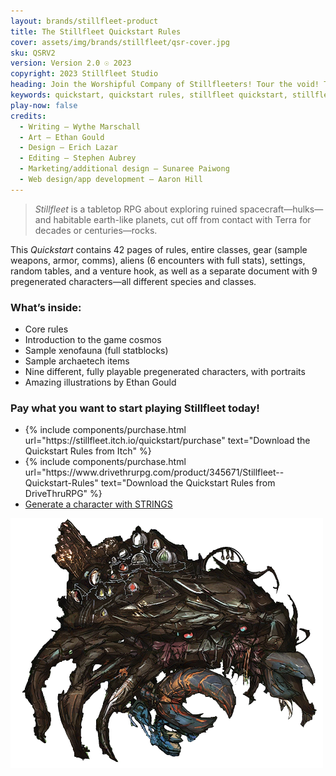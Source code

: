 ```yaml
---
layout: brands/stillfleet-product
title: The Stillfleet Quickstart Rules
cover: assets/img/brands/stillfleet/qsr-cover.jpg
sku: QSRV2
version: Version 2.0 ☉ 2023
copyright: 2023 Stillfleet Studio
heading: Join the Worshipful Company of Stillfleeters! Tour the void! Try to survive!
keywords: quickstart, quickstart rules, stillfleet quickstart, stillfleet intro, stillfleet pregens, pregenerated characters
play-now: false
credits:
  - Writing – Wythe Marschall
  - Art – Ethan Gould
  - Design – Erich Lazar
  - Editing – Stephen Aubrey
  - Marketing/additional design – Sunaree Paiwong
  - Web design/app development – Aaron Hill
---
```


> *Stillfleet* is a tabletop RPG about exploring ruined spacecraft—hulks—and habitable earth-like planets, cut off from contact with Terra for decades or centuries—rocks.

This *Quickstart* contains 42 pages of rules, entire classes, gear (sample weapons, armor, comms), aliens (6 encounters with full stats), settings, random tables, and a venture hook, as well as a separate document with 9 pregenerated characters—all different species and classes.

### What’s inside:

- Core rules
- Introduction to the game cosmos
- Sample xenofauna (full statblocks)
- Sample archaetech items
- Nine different, fully playable pregenerated characters, with portraits
- Amazing illustrations by Ethan Gould

### Pay what you want to start playing Stillfleet today!

<ul class="button-list">
  <li>
    {% include components/purchase.html url="https://stillfleet.itch.io/quickstart/purchase" text="Download the Quickstart Rules from Itch" %}
  </li>
  <li>
    {% include components/purchase.html url="https://www.drivethrurpg.com/product/345671/Stillfleet--Quickstart-Rules" text="Download the Quickstart Rules from DriveThruRPG" %}
  </li>
  <li>
    <a href="https://strings.stillfleet.com/voidminers/recruitr" class="stillfleet dark external">Generate a character with STRINGS</a>
  </li>
</ul>

![mi-go, by Ethan Gould](/assets/img/brands/stillfleet/mi-go.png)
